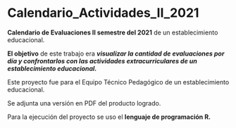 # Calendario_Actividades_II_2021
**Calendario de Evaluaciones II semestre del 2021** de un establecimiento educacional. 

**El objetivo** de este trabajo era ***visualizar la cantidad de evaluaciones por día y confrontarlos con las actividades extracurriculares de un establecimiento educacional.***

Este proyecto fue para el Equipo Técnico Pedagógico de un establecimiento educacional.

Se adjunta una versión en PDF del producto logrado.

Para la ejecución del proyecto se uso el **lenguaje de programación R.**
